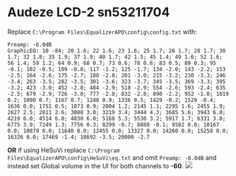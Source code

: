 # Audeze LCD-2 sn53211704
Replace `C:\Program Files\EqualizerAPO\config\config.txt` with:
```
Preamp: -6.0dB
GraphicEQ: 10 -84; 20 1.6; 22 1.6; 23 1.6; 25 1.7; 26 1.7; 28 1.7; 30 1.7; 32 1.8; 35 1.9; 37 1.9; 40 1.7; 42 1.5; 45 1.4; 49 1.6; 52 1.6; 56 1.4; 59 1.2; 64 0.9; 68 0.7; 73 0.6; 78 0.6; 83 0.5; 89 0.3; 95 -0.1; 102 -0.5; 109 -0.8; 117 -1.2; 125 -1.7; 134 -2.0; 143 -2.2; 153 -2.5; 164 -2.6; 175 -2.7; 188 -2.8; 201 -3.0; 215 -3.2; 230 -3.3; 246 -3.4; 263 -3.5; 282 -3.5; 301 -3.6; 323 -3.7; 345 -3.5; 369 -3.3; 395 -3.2; 423 -3.0; 452 -2.8; 484 -2.9; 518 -2.9; 554 -2.6; 593 -2.4; 635 -2.5; 679 -2.9; 726 -3.0; 777 -2.8; 832 -2.8; 890 -2.2; 952 -1.0; 1019 0.2; 1090 0.7; 1167 0.7; 1248 0.9; 1336 0.5; 1429 -0.2; 1529 -0.4; 1636 0.0; 1751 0.5; 1873 0.9; 2004 1.2; 2145 1.1; 2295 1.6; 2455 1.9; 2627 2.5; 2811 2.6; 3008 3.0; 3219 3.4; 3444 4.3; 3685 5.6; 3943 6.0; 4219 6.0; 4514 6.0; 4830 6.0; 5168 5.3; 5530 3.2; 5917 1.7; 6331 3.8; 6775 3.9; 7249 1.3; 7756 0.3; 8299 -0.7; 8880 -0.1; 9502 0.0; 10167 0.0; 10879 0.0; 11640 0.0; 12455 0.0; 13327 0.0; 14260 0.0; 15258 0.0; 16326 0.0; 17469 -1.4; 18692 -3.5; 20000 -2.7
```
**OR** if using HeSuVi replace `C:\Program Files\EqualizerAPO\config\HeSuVi\eq.txt` and omit `Preamp: -6.0dB` and instead set Global volume in the UI for both channels to **-60**.
![](https://raw.githubusercontent.com/jaakkopasanen/AutoEq/master/results/Innerfidelity%202017/innerfidelity/onear/Audeze%20LCD-2%20sn53211704/Audeze%20LCD-2%20sn53211704.png)